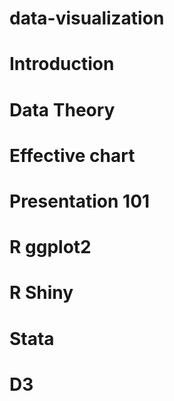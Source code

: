 # data-visualization
#  Introduction
#  Data Theory
#  Effective chart
#  Presentation 101
#  R ggplot2
#  R Shiny
#  Stata
#  D3

